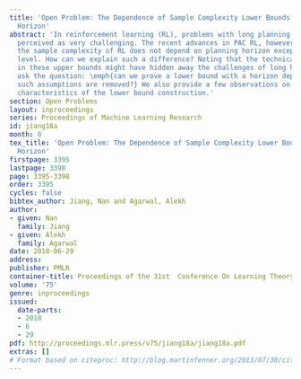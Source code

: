 ```yaml
---
title: 'Open Problem: The Dependence of Sample Complexity Lower Bounds on Planning
  Horizon'
abstract: 'In reinforcement learning (RL), problems with long planning horizons are
  perceived as very challenging. The recent advances in PAC RL, however, show that
  the sample complexity of RL does not depend on planning horizon except at a superficial
  level. How can we explain such a difference? Noting that the technical assumptions
  in these upper bounds might have hidden away the challenges of long horizons, we
  ask the question: \emph{can we prove a lower bound with a horizon dependence when
  such assumptions are removed?} We also provide a few observations on the desired
  characteristics of the lower bound construction.'
section: Open Problems
layout: inproceedings
series: Proceedings of Machine Learning Research
id: jiang18a
month: 0
tex_title: 'Open Problem: The Dependence of Sample Complexity Lower Bounds on Planning
  Horizon'
firstpage: 3395
lastpage: 3398
page: 3395-3398
order: 3395
cycles: false
bibtex_author: Jiang, Nan and Agarwal, Alekh
author:
- given: Nan
  family: Jiang
- given: Alekh
  family: Agarwal
date: 2018-06-29
address: 
publisher: PMLR
container-title: Proceedings of the 31st  Conference On Learning Theory
volume: '75'
genre: inproceedings
issued:
  date-parts:
  - 2018
  - 6
  - 29
pdf: http://proceedings.mlr.press/v75/jiang18a/jiang18a.pdf
extras: []
# Format based on citeproc: http://blog.martinfenner.org/2013/07/30/citeproc-yaml-for-bibliographies/
---
```


